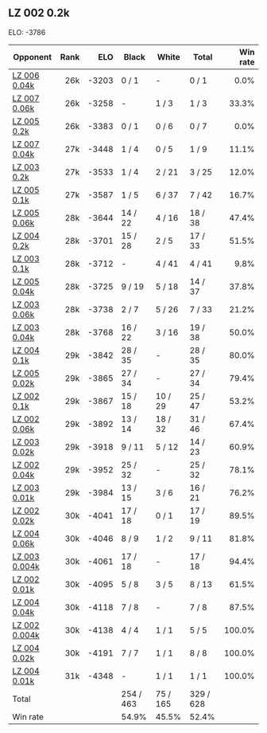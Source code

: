 ## LZ 002 0.2k ##

ELO: -3786

Opponent | Rank | ELO | Black | White | Total | Win rate
---------|-----:|----:|-------|-------|-------|-------:
[LZ 006 0.04k](LZ%20006%200.04k.md) | 26k | -3203 | 0 / 1 | - | 0 / 1 | 0.0%
[LZ 007 0.06k](LZ%20007%200.06k.md) | 26k | -3258 | - | 1 / 3 | 1 / 3 | 33.3%
[LZ 005 0.2k](LZ%20005%200.2k.md) | 26k | -3383 | 0 / 1 | 0 / 6 | 0 / 7 | 0.0%
[LZ 007 0.04k](LZ%20007%200.04k.md) | 27k | -3448 | 1 / 4 | 0 / 5 | 1 / 9 | 11.1%
[LZ 003 0.2k](LZ%20003%200.2k.md) | 27k | -3533 | 1 / 4 | 2 / 21 | 3 / 25 | 12.0%
[LZ 005 0.1k](LZ%20005%200.1k.md) | 27k | -3587 | 1 / 5 | 6 / 37 | 7 / 42 | 16.7%
[LZ 005 0.06k](LZ%20005%200.06k.md) | 28k | -3644 | 14 / 22 | 4 / 16 | 18 / 38 | 47.4%
[LZ 004 0.2k](LZ%20004%200.2k.md) | 28k | -3701 | 15 / 28 | 2 / 5 | 17 / 33 | 51.5%
[LZ 003 0.1k](LZ%20003%200.1k.md) | 28k | -3712 | - | 4 / 41 | 4 / 41 | 9.8%
[LZ 005 0.04k](LZ%20005%200.04k.md) | 28k | -3725 | 9 / 19 | 5 / 18 | 14 / 37 | 37.8%
[LZ 003 0.06k](LZ%20003%200.06k.md) | 28k | -3738 | 2 / 7 | 5 / 26 | 7 / 33 | 21.2%
[LZ 003 0.04k](LZ%20003%200.04k.md) | 28k | -3768 | 16 / 22 | 3 / 16 | 19 / 38 | 50.0%
[LZ 004 0.1k](LZ%20004%200.1k.md) | 29k | -3842 | 28 / 35 | - | 28 / 35 | 80.0%
[LZ 005 0.02k](LZ%20005%200.02k.md) | 29k | -3865 | 27 / 34 | - | 27 / 34 | 79.4%
[LZ 002 0.1k](LZ%20002%200.1k.md) | 29k | -3867 | 15 / 18 | 10 / 29 | 25 / 47 | 53.2%
[LZ 002 0.06k](LZ%20002%200.06k.md) | 29k | -3892 | 13 / 14 | 18 / 32 | 31 / 46 | 67.4%
[LZ 003 0.02k](LZ%20003%200.02k.md) | 29k | -3918 | 9 / 11 | 5 / 12 | 14 / 23 | 60.9%
[LZ 002 0.04k](LZ%20002%200.04k.md) | 29k | -3952 | 25 / 32 | - | 25 / 32 | 78.1%
[LZ 003 0.01k](LZ%20003%200.01k.md) | 29k | -3984 | 13 / 15 | 3 / 6 | 16 / 21 | 76.2%
[LZ 002 0.02k](LZ%20002%200.02k.md) | 30k | -4041 | 17 / 18 | 0 / 1 | 17 / 19 | 89.5%
[LZ 004 0.06k](LZ%20004%200.06k.md) | 30k | -4046 | 8 / 9 | 1 / 2 | 9 / 11 | 81.8%
[LZ 003 0.004k](LZ%20003%200.004k.md) | 30k | -4061 | 17 / 18 | - | 17 / 18 | 94.4%
[LZ 002 0.01k](LZ%20002%200.01k.md) | 30k | -4095 | 5 / 8 | 3 / 5 | 8 / 13 | 61.5%
[LZ 004 0.04k](LZ%20004%200.04k.md) | 30k | -4118 | 7 / 8 | - | 7 / 8 | 87.5%
[LZ 002 0.004k](LZ%20002%200.004k.md) | 30k | -4138 | 4 / 4 | 1 / 1 | 5 / 5 | 100.0%
[LZ 004 0.02k](LZ%20004%200.02k.md) | 30k | -4191 | 7 / 7 | 1 / 1 | 8 / 8 | 100.0%
[LZ 004 0.01k](LZ%20004%200.01k.md) | 31k | -4348 | - | 1 / 1 | 1 / 1 | 100.0%
Total | | | 254 / 463 | 75 / 165 | 329 / 628 | 
Win rate| | | 54.9% | 45.5% | 52.4% | 
